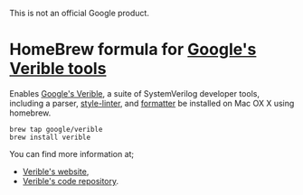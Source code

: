 This is not an official Google product.

# HomeBrew formula for [Google's Verible tools](https://google.github.io/verible/)

Enables [Google's Verible](https://google.github.io/verible/), a suite of
SystemVerilog developer tools, including a parser,
[style-linter](https://google.github.io/verible/verilog_lint.html), and
[formatter](https://google.github.io/verible/verilog_format.html) be installed
on Mac OX X using homebrew.

```
brew tap google/verible
brew install verible
```

You can find more information at;
 - [Verible's website](https://google.github.io/verible/),
 - [Verible's code repository](https://github.com/google/verible).

